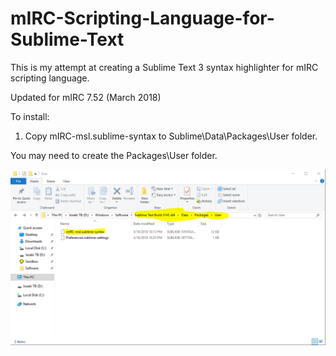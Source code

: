 # mIRC-Scripting-Language-for-Sublime-Text

This is my attempt at creating a Sublime Text 3 syntax highlighter for mIRC scripting language.

Updated for mIRC 7.52 (March 2018)

To install:

1. Copy mIRC-msl.sublime-syntax to Sublime\Data\Packages\User folder.

You may need to create the Packages\User folder.

![Alt text](Install-screenshot.png)
